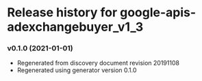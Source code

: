 # Release history for google-apis-adexchangebuyer_v1_3

### v0.1.0 (2021-01-01)

* Regenerated from discovery document revision 20191108
* Regenerated using generator version 0.1.0

